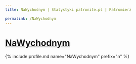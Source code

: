 ```yaml
---
title: NaWychodnym | Statystyki patronite.pl | Patromierz

permalink: /NaWychodnym
---
```


# [NaWychodnym](https://patronite.pl/NaWychodnym)

{% include profile.md name="NaWychodnym" prefix="n" %}
